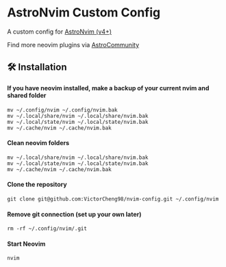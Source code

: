 # AstroNvim Custom Config

A custom config for [AstroNvim (v4+)](https://github.com/AstroNvim/AstroNvim)

Find more neovim plugins via [AstroCommunity](https://github.com/AstroNvim/astrocommunity/tree/main)

## 🛠️ Installation

#### If you have neovim installed, make a backup of your current nvim and shared folder

```shell
mv ~/.config/nvim ~/.config/nvim.bak
mv ~/.local/share/nvim ~/.local/share/nvim.bak
mv ~/.local/state/nvim ~/.local/state/nvim.bak
mv ~/.cache/nvim ~/.cache/nvim.bak
```

#### Clean neovim folders

```shell
mv ~/.local/share/nvim ~/.local/share/nvim.bak
mv ~/.local/state/nvim ~/.local/state/nvim.bak
mv ~/.cache/nvim ~/.cache/nvim.bak
```

#### Clone the repository

```shell
git clone git@github.com:VictorCheng98/nvim-config.git ~/.config/nvim
```

#### Remove git connection (set up your own later)

```shell
rm -rf ~/.config/nvim/.git
```

#### Start Neovim

```shell
nvim
```
